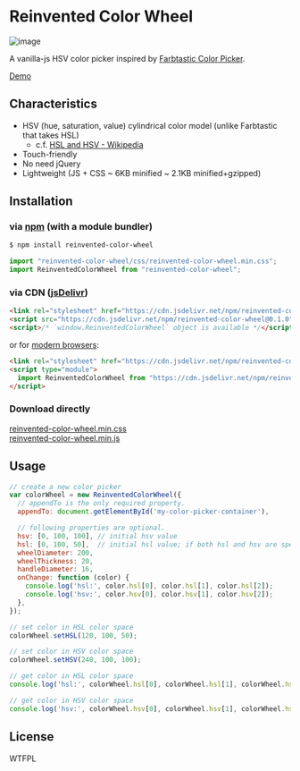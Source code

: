# Reinvented Color Wheel

![image](https://luncheon.github.io/reinvented-color-wheel/image.png)

A vanilla-js HSV color picker inspired by [Farbtastic Color Picker](https://acko.net/blog/farbtastic-jquery-color-picker-plug-in/).

[Demo](https://luncheon.github.io/reinvented-color-wheel/)


## Characteristics

* HSV (hue, saturation, value) cylindrical color model (unlike Farbtastic that takes HSL)
  * c.f. [HSL and HSV - Wikipedia](https://en.wikipedia.org/wiki/HSL_and_HSV)
* Touch-friendly
* No need jQuery
* Lightweight (JS + CSS ~ 6KB minified ~ 2.1KB minified+gzipped)


## Installation

### via [npm](https://www.npmjs.com/package/reinvented-color-wheel) (with a module bundler)

```bash
$ npm install reinvented-color-wheel
```

```javascript
import "reinvented-color-wheel/css/reinvented-color-wheel.min.css";
import ReinventedColorWheel from "reinvented-color-wheel";
```

### via CDN ([jsDelivr](https://www.jsdelivr.com/package/npm/reinvented-color-wheel))

```html
<link rel="stylesheet" href="https://cdn.jsdelivr.net/npm/reinvented-color-wheel@0.1.0/css/reinvented-color-wheel.min.css">
<script src="https://cdn.jsdelivr.net/npm/reinvented-color-wheel@0.1.0"></script>
<script>/* `window.ReinventedColorWheel` object is available */</script>
```

or for [modern browsers](https://caniuse.com/#feat=es6-module):

```html
<link rel="stylesheet" href="https://cdn.jsdelivr.net/npm/reinvented-color-wheel@0.1.0/css/reinvented-color-wheel.min.css">
<script type="module">
  import ReinventedColorWheel from "https://cdn.jsdelivr.net/npm/reinvented-color-wheel@0.1.0/es/reinvented-color-wheel.bundle.min.js";
</script>
```

### Download directly

<a target="_blank" download="reinvented-color-wheel.min.css" href="https://cdn.jsdelivr.net/npm/reinvented-color-wheel@0.1.0/css/reinvented-color-wheel.min.css">reinvented-color-wheel.min.css</a>  
<a target="_blank" download="reinvented-color-wheel.min.js"  href="https://cdn.jsdelivr.net/npm/reinvented-color-wheel@0.1.0/iife/reinvented-color-wheel.min.js">reinvented-color-wheel.min.js</a>


## Usage

```javascript
// create a new color picker
var colorWheel = new ReinventedColorWheel({
  // appendTo is the only required property.
  appendTo: document.getElementById('my-color-picker-container'),

  // following properties are optional.
  hsv: [0, 100, 100], // initial hsv value
  hsl: [0, 100, 50],  // initial hsl value; if both hsl and hsv are specified, hsv is applied and hsl is ignored.
  wheelDiameter: 200,
  wheelThickness: 20,
  handleDiameter: 16,
  onChange: function (color) {
    console.log('hsl:', color.hsl[0], color.hsl[1], color.hsl[2]);
    console.log('hsv:', color.hsv[0], color.hsv[1], color.hsv[2]);
  },
});

// set color in HSL color space
colorWheel.setHSL(120, 100, 50);

// set color in HSV color space
colorWheel.setHSV(240, 100, 100);

// get color in HSL color space
console.log('hsl:', colorWheel.hsl[0], colorWheel.hsl[1], colorWheel.hsl[2]);

// get color in HSV color space
console.log('hsv:', colorWheel.hsv[0], colorWheel.hsv[1], colorWheel.hsv[2]);
```


## License

WTFPL
